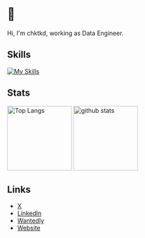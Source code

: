 # 🎍 

Hi, I'm chktkd, working as Data Engineer.

## Skills

[![My Skills](https://skillicons.dev/icons?i=gcp,aws,git,github,githubactions,docker,html,css,js,py,anaconda,terraform,vscode,obsidian,notion)](https://skillicons.dev)

## Stats

<p align="left"> 
  <img alt="Top Langs" height="150px" src="https://github-readme-stats-gamma-opal-53.vercel.app/api/top-langs/?username=chktkd&layout=compact&show_icons=true" />
  <img alt="github stats" height="150px" src="https://github-readme-stats-gamma-opal-53.vercel.app/api?username=chktkd" />
</p>

## Links

- [X](https://x.com/chktkd)
- [LinkedIn](https://www.linkedin.com/in/chktkd)
- [Wantedly](https://www.wantedly.com/id/chktkd)
- [Website](https://chktkd.com)
